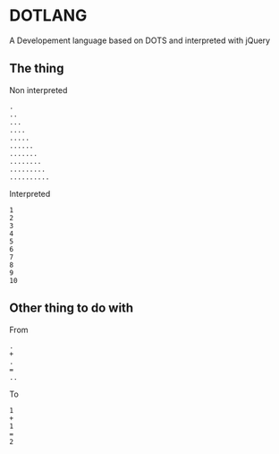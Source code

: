DOTLANG
=======

A Developement language based on DOTS and interpreted with jQuery

## The thing 
Non interpreted
  
    .
    .. 
    ...
    ....
    .....
    ......
    .......
    ........
    .........
    ..........
    

Interpreted
  
    1
    2
    3
    4
    5
    6
    7
    8
    9
    10

## Other thing to do with
From

    .
    +
    .
    =
    ..
To 
    
    1
    +
    1
    =
    2
